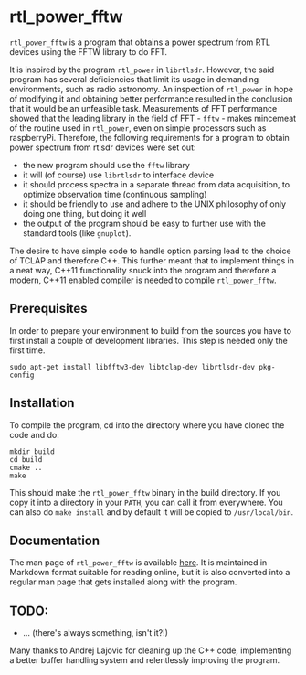 # rtl\_power\_fftw

`rtl_power_fftw` is a program that obtains a power spectrum from RTL
devices using the FFTW library to do FFT.

It is inspired by the program `rtl_power` in `librtlsdr`.  However, the
said program has several deficiencies that limit its usage in
demanding environments, such as radio astronomy. An inspection of
`rtl_power` in hope of modifying it and obtaining better performance
resulted in the conclusion that it would be an unfeasible task. 
Measurements of FFT performance showed that the leading library
in the field of FFT - `fftw` - makes mincemeat of the routine used in
`rtl_power`, even on simple processors such as raspberryPi. Therefore,
the following requirements for a program to obtain power spectrum from
rtlsdr devices were set out:

  - the new program should use the `fftw` library
  - it will (of course) use `librtlsdr` to interface device
  - it should process spectra in a separate thread from data acquisition,
	to optimize observation time (continuous sampling)
  - it should be friendly to use and adhere to the UNIX philosophy of
	only doing one thing, but doing it well
  - the output of the program should be easy to further use with the 
	standard tools (like `gnuplot`).
  
The desire to have simple code to handle option parsing lead to the 
choice of TCLAP and therefore C++. This further meant that to implement 
things in a neat way, C++11 functionality snuck into the program and 
therefore a modern, C++11 enabled compiler is needed to 
compile `rtl_power_fftw`.

## Prerequisites

In order to prepare your environment to build from the sources you have to first install a couple of development libraries.
This step is needed only the first time.

    sudo apt-get install libfftw3-dev libtclap-dev librtlsdr-dev pkg-config

## Installation

To compile the program, cd into the directory where you have cloned the code
and do:

    mkdir build
    cd build
    cmake ..
    make

This should make the `rtl_power_fftw` binary in the build directory.
If you copy it into a directory in your `PATH`, you can call it from everywhere.
You can also do `make install` and by default it will be copied to `/usr/local/bin`.

## Documentation

The man page of `rtl_power_fftw` is available [here](doc/rtl_power_fftw.1.md).
It is maintained in Markdown format suitable for reading online, but it is
also converted into a regular man page that gets installed along with the
program.

## TODO:

  - ... (there's always something, isn't it?!)

Many thanks to Andrej Lajovic for cleaning up the C++ code, implementing a
better buffer handling system and relentlessly improving the program.
